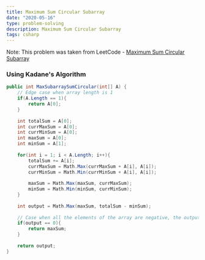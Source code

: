 ```yaml
---
title: Maximum Sum Circular Subarray
date: "2020-05-16"
type: problem-solving
description: Maximum Sum Circular Subarray
tags: csharp
---
```


Note: This problem was taken from LeetCode - [Maximum Sum Circular Subarray](https://leetcode.com/problems/maximum-sum-circular-subarray/)

### Using Kadane's Algorithm

```csharp
public int MaxSubarraySumCircular(int[] A) {
	// Edge case when array length is 1
	if(A.Length == 1){
		return A[0];
	}
	
	int totalSum = A[0];
	int currMaxSum = A[0];
	int currMinSum = A[0];
	int maxSum = A[0];
	int minSum = A[1];
	
	for(int i = 1; i < A.Length; i++){
		totalSum += A[i];
		currMaxSum = Math.Max(currMaxSum + A[i], A[i]);
		currMinSum = Math.Min(currMinSum + A[i], A[i]);
		
		maxSum = Math.Max(maxSum, currMaxSum);
		minSum = Math.Min(minSum, currMinSum);
	}
	
	int output = Math.Max(maxSum, totalSum - minSum);
	
	// Case when all the elements of the array are negative, the output will be zero. 
	if(output == 0){
		return maxSum;
	}
	
	return output;
}
```
